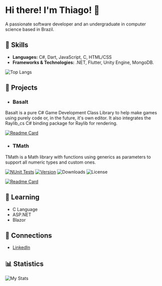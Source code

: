# Hi there! I'm Thiago! 👋
A passionate software developer and an undergraduate in computer science based in Brazil. 

## 🔧 Skills
- **Languages:** C#, Dart, JavaScript, C, HTML/CSS
- **Frameworks & Technologies:** .NET, Flutter, Unity Engine, MongoDB.

![Top Langs](https://github-readme-stats.vercel.app/api/top-langs/?username=thiagomvas&layout=compact&exclude_repo=attom,luportfolio,particlesim,thiagomvas.github.io&hide=shaderlab,hlsl,glsl&theme=transparent&title_color=e6e6e6&text_color=e6e6e6&icon_color=eb233b&border_color=e6e6e6)
## 🚀 Projects
- ### Basalt
Basalt is a pure C# Game Development Class Library to help make games using purely code or, in the future, it's own editor. It also integrates the Raylib_cs C# binding package for Raylib for rendering.

[![Readme Card](https://github-readme-stats.vercel.app/api/pin/?username=thiagomvas&repo=basalt&theme=transparent&title_color=e6e6e6&text_color=e6e6e6&icon_color=eb233b&border_color=e6e6e6)](https://github.com/thiagomvas/Basalt)

- ### TMath
TMath is a Math library with functions using generics as parameters to support all numeric types and custom ones.

[![NUnit Tests](https://github.com/thiagomvas/TMath/actions/workflows/dotnet.yml/badge.svg)](https://github.com/thiagomvas/TMath/actions/workflows/dotnet.yml) [![Version](https://img.shields.io/nuget/v/tmath
)](https://www.nuget.org/packages/TMath/) ![Downloads](https://img.shields.io/nuget/dt/tmath
) ![License](https://img.shields.io/github/license/thiagomvas/tmath)


[![Readme Card](https://github-readme-stats.vercel.app/api/pin/?username=thiagomvas&repo=tmath&theme=transparent&title_color=e6e6e6&text_color=e6e6e6&icon_color=eb233b&border_color=e6e6e6)](https://github.com/thiagomvas/TMath)

## 🌱 Learning
- C Language
- ASP.NET
- Blazor

## 🤝 Connections
- [LinkedIn](https://www.linkedin.com/in/thiago-m-vasconcelos/)

## 📊 Statistics
![My Stats](https://github-readme-stats.vercel.app/api?username=thiagomvas&show_icons=true&theme=transparent&title_color=e6e6e6&text_color=e6e6e6&icon_color=eb233b&border_color=e6e6e6)
